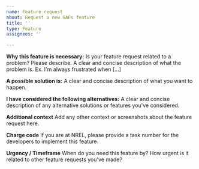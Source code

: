```yaml
---
name: Feature request
about: Request a new GAPs feature
title: ''
type: Feature
assignees: ''

---
```


**Why this feature is necessary:**
Is your feature request related to a problem? Please describe. A clear and concise description of what the problem is. Ex. I'm always frustrated when [...]

**A possible solution is:**
A clear and concise description of what you want to happen.

**I have considered the following alternatives:**
A clear and concise description of any alternative solutions or features you've considered.

**Additional context**
Add any other context or screenshots about the feature request here.

**Charge code**
If you are at NREL, please provide a task number for the developers to implement this feature.

**Urgency / Timeframe**
When do you need this feature by? How urgent is it related to other feature requests you've made?
